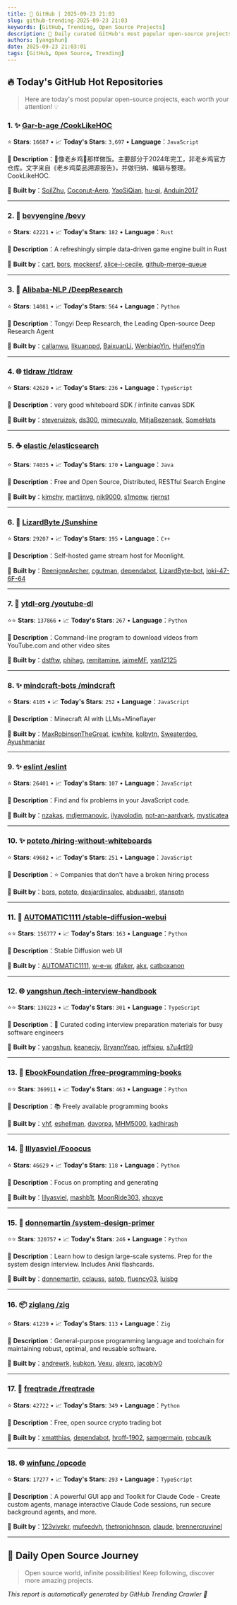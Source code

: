 ```yaml
---
title: 🚀 GitHub | 2025-09-23 21:03
slug: github-trending-2025-09-23 21:03
keywords: [GitHub, Trending, Open Source Projects]
description: 🌟 Daily curated GitHub's most popular open-source projects to help you stay on the pulse of technology!
authors: [yangshun]
date: 2025-09-23 21:03:01
tags: [GitHub, Open Source, Trending]
---
```


## 🔥 Today's GitHub Hot Repositories

> Here are today's most popular open-source projects, each worth your attention! 💡

### 1. ✨ [Gar-b-age /CookLikeHOC](https://github.com/Gar-b-age/CookLikeHOC)

⭐ **Stars**: `16687`   •   📈 **Today's Stars**: `3,697`   •   **Language**：`JavaScript`

📝 **Description**：🥢像老乡鸡🐔那样做饭。主要部分于2024年完工，非老乡鸡官方仓库。文字来自《老乡鸡菜品溯源报告》，并做归纳、编辑与整理。CookLikeHOC.

🤝 **Built by**：[SoilZhu](https://github.com/SoilZhu), [Coconut-Aero](https://github.com/Coconut-Aero), [YaoSiQian](https://github.com/YaoSiQian), [hu-qi](https://github.com/hu-qi), [Anduin2017](https://github.com/Anduin2017)

---

### 2. 🦀 [bevyengine /bevy](https://github.com/bevyengine/bevy)

⭐ **Stars**: `42221`   •   📈 **Today's Stars**: `182`   •   **Language**：`Rust`

📝 **Description**：A refreshingly simple data-driven game engine built in Rust

🤝 **Built by**：[cart](https://github.com/cart), [bors](https://github.com/bors), [mockersf](https://github.com/mockersf), [alice-i-cecile](https://github.com/alice-i-cecile), [github-merge-queue](https://github.com/github-merge-queue)

---

### 3. 🐍 [Alibaba-NLP /DeepResearch](https://github.com/Alibaba-NLP/DeepResearch)

⭐ **Stars**: `14081`   •   📈 **Today's Stars**: `564`   •   **Language**：`Python`

📝 **Description**：Tongyi Deep Research, the Leading Open-source Deep Research Agent

🤝 **Built by**：[callanwu](https://github.com/callanwu), [likuanppd](https://github.com/likuanppd), [BaixuanLi](https://github.com/BaixuanLi), [WenbiaoYin](https://github.com/WenbiaoYin), [HuifengYin](https://github.com/HuifengYin)

---

### 4. 🌐 [tldraw /tldraw](https://github.com/tldraw/tldraw)

⭐ **Stars**: `42620`   •   📈 **Today's Stars**: `236`   •   **Language**：`TypeScript`

📝 **Description**：very good whiteboard SDK / infinite canvas SDK

🤝 **Built by**：[steveruizok](https://github.com/steveruizok), [ds300](https://github.com/ds300), [mimecuvalo](https://github.com/mimecuvalo), [MitjaBezensek](https://github.com/MitjaBezensek), [SomeHats](https://github.com/SomeHats)

---

### 5. ☕ [elastic /elasticsearch](https://github.com/elastic/elasticsearch)

⭐ **Stars**: `74035`   •   📈 **Today's Stars**: `170`   •   **Language**：`Java`

📝 **Description**：Free and Open Source, Distributed, RESTful Search Engine

🤝 **Built by**：[kimchy](https://github.com/kimchy), [martijnvg](https://github.com/martijnvg), [nik9000](https://github.com/nik9000), [s1monw](https://github.com/s1monw), [rjernst](https://github.com/rjernst)

---

### 6. 🔧 [LizardByte /Sunshine](https://github.com/LizardByte/Sunshine)

⭐ **Stars**: `29207`   •   📈 **Today's Stars**: `195`   •   **Language**：`C++`

📝 **Description**：Self-hosted game stream host for Moonlight.

🤝 **Built by**：[ReenigneArcher](https://github.com/ReenigneArcher), [cgutman](https://github.com/cgutman), [dependabot](https://github.com/dependabot), [LizardByte-bot](https://github.com/LizardByte-bot), [loki-47-6F-64](https://github.com/loki-47-6F-64)

---

### 7. 🐍 [ytdl-org /youtube-dl](https://github.com/ytdl-org/youtube-dl)

⭐⭐ **Stars**: `137866`   •   📈 **Today's Stars**: `267`   •   **Language**：`Python`

📝 **Description**：Command-line program to download videos from YouTube.com and other video sites

🤝 **Built by**：[dstftw](https://github.com/dstftw), [phihag](https://github.com/phihag), [remitamine](https://github.com/remitamine), [jaimeMF](https://github.com/jaimeMF), [yan12125](https://github.com/yan12125)

---

### 8. ✨ [mindcraft-bots /mindcraft](https://github.com/mindcraft-bots/mindcraft)

⭐ **Stars**: `4105`   •   📈 **Today's Stars**: `252`   •   **Language**：`JavaScript`

📝 **Description**：Minecraft AI with LLMs+Mineflayer

🤝 **Built by**：[MaxRobinsonTheGreat](https://github.com/MaxRobinsonTheGreat), [icwhite](https://github.com/icwhite), [kolbytn](https://github.com/kolbytn), [Sweaterdog](https://github.com/Sweaterdog), [Ayushmaniar](https://github.com/Ayushmaniar)

---

### 9. ✨ [eslint /eslint](https://github.com/eslint/eslint)

⭐ **Stars**: `26401`   •   📈 **Today's Stars**: `107`   •   **Language**：`JavaScript`

📝 **Description**：Find and fix problems in your JavaScript code.

🤝 **Built by**：[nzakas](https://github.com/nzakas), [mdjermanovic](https://github.com/mdjermanovic), [ilyavolodin](https://github.com/ilyavolodin), [not-an-aardvark](https://github.com/not-an-aardvark), [mysticatea](https://github.com/mysticatea)

---

### 10. ✨ [poteto /hiring-without-whiteboards](https://github.com/poteto/hiring-without-whiteboards)

⭐ **Stars**: `49682`   •   📈 **Today's Stars**: `251`   •   **Language**：`JavaScript`

📝 **Description**：⭐️ Companies that don't have a broken hiring process

🤝 **Built by**：[bors](https://github.com/bors), [poteto](https://github.com/poteto), [desjardinsalec](https://github.com/desjardinsalec), [abdusabri](https://github.com/abdusabri), [stansotn](https://github.com/stansotn)

---

### 11. 🐍 [AUTOMATIC1111 /stable-diffusion-webui](https://github.com/AUTOMATIC1111/stable-diffusion-webui)

⭐⭐ **Stars**: `156777`   •   📈 **Today's Stars**: `163`   •   **Language**：`Python`

📝 **Description**：Stable Diffusion web UI

🤝 **Built by**：[AUTOMATIC1111](https://github.com/AUTOMATIC1111), [w-e-w](https://github.com/w-e-w), [dfaker](https://github.com/dfaker), [akx](https://github.com/akx), [catboxanon](https://github.com/catboxanon)

---

### 12. 🌐 [yangshun /tech-interview-handbook](https://github.com/yangshun/tech-interview-handbook)

⭐⭐ **Stars**: `130223`   •   📈 **Today's Stars**: `301`   •   **Language**：`TypeScript`

📝 **Description**：💯 Curated coding interview preparation materials for busy software engineers

🤝 **Built by**：[yangshun](https://github.com/yangshun), [keanecjy](https://github.com/keanecjy), [BryannYeap](https://github.com/BryannYeap), [jeffsieu](https://github.com/jeffsieu), [s7u4rt99](https://github.com/s7u4rt99)

---

### 13. 🐍 [EbookFoundation /free-programming-books](https://github.com/EbookFoundation/free-programming-books)

⭐⭐ **Stars**: `369911`   •   📈 **Today's Stars**: `463`   •   **Language**：`Python`

📝 **Description**：📚 Freely available programming books

🤝 **Built by**：[vhf](https://github.com/vhf), [eshellman](https://github.com/eshellman), [davorpa](https://github.com/davorpa), [MHM5000](https://github.com/MHM5000), [kadhirash](https://github.com/kadhirash)

---

### 14. 🐍 [lllyasviel /Fooocus](https://github.com/lllyasviel/Fooocus)

⭐ **Stars**: `46629`   •   📈 **Today's Stars**: `118`   •   **Language**：`Python`

📝 **Description**：Focus on prompting and generating

🤝 **Built by**：[lllyasviel](https://github.com/lllyasviel), [mashb1t](https://github.com/mashb1t), [MoonRide303](https://github.com/MoonRide303), [xhoxye](https://github.com/xhoxye)

---

### 15. 🐍 [donnemartin /system-design-primer](https://github.com/donnemartin/system-design-primer)

⭐⭐ **Stars**: `320757`   •   📈 **Today's Stars**: `246`   •   **Language**：`Python`

📝 **Description**：Learn how to design large-scale systems. Prep for the system design interview. Includes Anki flashcards.

🤝 **Built by**：[donnemartin](https://github.com/donnemartin), [cclauss](https://github.com/cclauss), [satob](https://github.com/satob), [fluency03](https://github.com/fluency03), [luisbg](https://github.com/luisbg)

---

### 16. 📦 [ziglang /zig](https://github.com/ziglang/zig)

⭐ **Stars**: `41239`   •   📈 **Today's Stars**: `113`   •   **Language**：`Zig`

📝 **Description**：General-purpose programming language and toolchain for maintaining robust, optimal, and reusable software.

🤝 **Built by**：[andrewrk](https://github.com/andrewrk), [kubkon](https://github.com/kubkon), [Vexu](https://github.com/Vexu), [alexrp](https://github.com/alexrp), [jacobly0](https://github.com/jacobly0)

---

### 17. 🐍 [freqtrade /freqtrade](https://github.com/freqtrade/freqtrade)

⭐ **Stars**: `42722`   •   📈 **Today's Stars**: `349`   •   **Language**：`Python`

📝 **Description**：Free, open source crypto trading bot

🤝 **Built by**：[xmatthias](https://github.com/xmatthias), [dependabot](https://github.com/dependabot), [hroff-1902](https://github.com/hroff-1902), [samgermain](https://github.com/samgermain), [robcaulk](https://github.com/robcaulk)

---

### 18. 🌐 [winfunc /opcode](https://github.com/winfunc/opcode)

⭐ **Stars**: `17277`   •   📈 **Today's Stars**: `293`   •   **Language**：`TypeScript`

📝 **Description**：A powerful GUI app and Toolkit for Claude Code - Create custom agents, manage interactive Claude Code sessions, run secure background agents, and more.

🤝 **Built by**：[123vivekr](https://github.com/123vivekr), [mufeedvh](https://github.com/mufeedvh), [thetronjohnson](https://github.com/thetronjohnson), [claude](https://github.com/claude), [brennercruvinel](https://github.com/brennercruvinel)

---

## 🌈 Daily Open Source Journey

> Open source world, infinite possibilities! Keep following, discover more amazing projects.

*This report is automatically generated by GitHub Trending Crawler 🤖*
